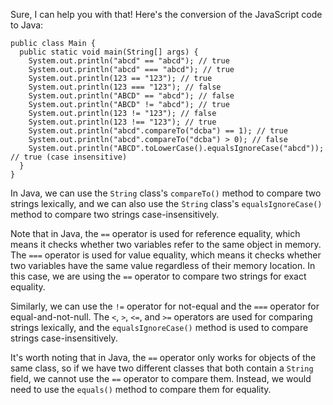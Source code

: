 Sure, I can help you with that! Here's the conversion of the JavaScript code to Java:
```
public class Main {
  public static void main(String[] args) {
    System.out.println("abcd" == "abcd"); // true
    System.out.println("abcd" === "abcd"); // true
    System.out.println(123 == "123"); // true
    System.out.println(123 === "123"); // false
    System.out.println("ABCD" == "abcd"); // false
    System.out.println("ABCD" != "abcd"); // true
    System.out.println(123 != "123"); // false
    System.out.println(123 !== "123"); // true
    System.out.println("abcd".compareTo("dcba") == 1); // true
    System.out.println("abcd".compareTo("dcba") > 0); // false
    System.out.println("ABCD".toLowerCase().equalsIgnoreCase("abcd")); // true (case insensitive)
  }
}
```
In Java, we can use the `String` class's `compareTo()` method to compare two strings lexically, and we can also use the `String` class's `equalsIgnoreCase()` method to compare two strings case-insensitively.

Note that in Java, the `==` operator is used for reference equality, which means it checks whether two variables refer to the same object in memory. The `===` operator is used for value equality, which means it checks whether two variables have the same value regardless of their memory location. In this case, we are using the `==` operator to compare two strings for exact equality.

Similarly, we can use the `!=` operator for not-equal and the `===` operator for equal-and-not-null. The `<`, `>`, `<=`, and `>=` operators are used for comparing strings lexically, and the `equalsIgnoreCase()` method is used to compare strings case-insensitively.

It's worth noting that in Java, the `==` operator only works for objects of the same class, so if we have two different classes that both contain a `String` field, we cannot use the `==` operator to compare them. Instead, we would need to use the `equals()` method to compare them for equality.
